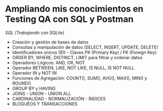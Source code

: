 # Ampliando mis conocimientos en Testing QA con SQL y Postman #

*SQL (Trabajando con SQLite)*
- Creación y gestión de bases de datos 
- Consultas y manipulación de datos (SELECT, INSERT, UPDATE, DELETE) 
- Identificadores únicos (ID) - Claves PK (Primary Key) / FK (Foreign Key) 
- ORDER BY, WHERE, DISTINCT, LIMIT para filtrar y ordenar datos 
- Operadores Lógicos: AND, OR, NOT
- Operador BETWEEN, LIKE, NOT LIKE, IS NULL, IS NOT NULL
- Operador IN y NOT IN
- Funciones de Agregación: COUNT(), SUM(), AVG(), MAX(), MIN() y ROUND() 
- GROUP BY y HAVING
- JOINS - UNION - UNION ALL
- CARDINALIDAD - NORMALIZACIÓN - ÍNDICES
- BLOQUÉOS Y TRANSACCIONES